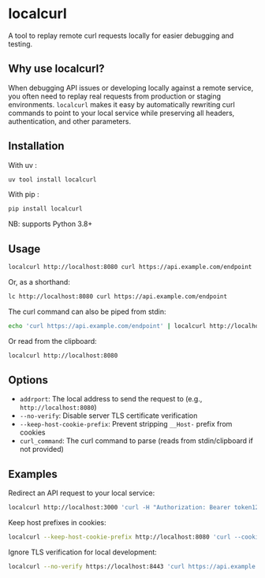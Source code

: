 # localcurl

A tool to replay remote curl requests locally for easier debugging and testing.

## Why use localcurl?

When debugging API issues or developing locally against a remote service, you often need to replay real requests from production or staging environments. `localcurl` makes it easy by automatically rewriting curl commands to point to your local service while preserving all headers, authentication, and other parameters.

## Installation

With uv :
```bash
uv tool install localcurl
```

With pip :

```bash
pip install localcurl
```
NB: supports Python 3.8+

## Usage

```bash
localcurl http://localhost:8080 curl https://api.example.com/endpoint
```
Or, as a shorthand:
```bash
lc http://localhost:8080 curl https://api.example.com/endpoint
```

The curl command can also be piped from stdin:
```bash
echo 'curl https://api.example.com/endpoint' | localcurl http://localhost:8080
```

Or read from the clipboard:
```bash
localcurl http://localhost:8080
```

## Options

- `addrport`: The local address to send the request to (e.g., `http://localhost:8080`)
- `--no-verify`: Disable server TLS certificate verification
- `--keep-host-cookie-prefix`: Prevent stripping `__Host-` prefix from cookies
- `curl_command`: The curl command to parse (reads from stdin/clipboard if not provided)

## Examples

Redirect an API request to your local service:
```bash
localcurl http://localhost:3000 'curl -H "Authorization: Bearer token123" https://api.example.com/users'
```

Keep host prefixes in cookies:
```bash
localcurl --keep-host-cookie-prefix http://localhost:8080 'curl --cookie "__Host-session=abc123" https://api.example.com/profile'
```

Ignore TLS verification for local development:
```bash
localcurl --no-verify https://localhost:8443 'curl https://api.example.com/secure-endpoint'
```